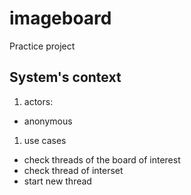 # imageboard
Practice project
## System's context

1. actors:
  * anonymous
1. use cases
  * check threads of the board of interest
  * check thread of interset
  * start new thread

